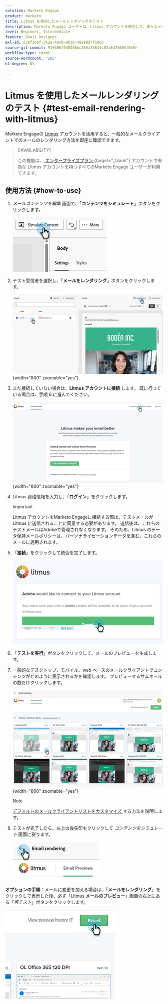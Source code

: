 ```yaml
---
solution: Marketo Engage
product: marketo
title: Litmus を使用したメールレンダリングのテスト
description: Marketo Engage ユーザーは、Litmus アカウントを統合して、様々なメールクライアントでのコンテンツのレンダリングをシームレスにテストできます。
level: Beginner, Intermediate
feature: Email Designer
exl-id: ccef36af-362a-4ac0-9030-492e9d7f10b5
source-git-commit: 919406f948456bc265a73841c87a6d74605f045e
workflow-type: tm+mt
source-wordcount: '265'
ht-degree: 8%

---
```


# Litmus を使用したメールレンダリングのテスト {#test-email-rendering-with-litmus}

Marketo Engageの [Litmus](https://www.litmus.com/email-testing) アカウントを活用すると、一般的なメールクライアントでのメールのレンダリング方法を即座に確認できます。

>[!AVAILABILITY]
>
>この機能は、[ エンタープライズプラン ](https://www.litmus.com/pricing/enterprise){target="_blank"} アカウントで有効な Litmus アカウントを持つすべてのMarketo Engage ユーザーが利用できます。

## 使用方法 {#how-to-use}

1. _メールコンテンツを編集_ 画面で、「**コンテンツをシミュレート**」ボタンをクリックします。

   ![](assets/test-email-rendering-with-litmus-1.png)

1. テスト受信者を選択し、「**メールをレンダリング**」ボタンをクリックします。

   ![](assets/test-email-rendering-with-litmus-2.png){width="800" zoomable="yes"}

1. まだ接続していない場合は、**Litmus アカウントに接続** します。 既に行っている場合は、手順 6 に進んでください。

   ![](assets/test-email-rendering-with-litmus-3.png){width="800" zoomable="yes"}

1. Litmus 資格情報を入力し、「**ログイン**」をクリックします。

   >[!IMPORTANT]
   >
   >Litmus アカウントをMarketo Engageに接続する際は、テストメールが Litmus に送信されることに同意する必要があります。 送信後は、これらのテストメールはAdobeで管理されなくなります。 そのため、Litmus のデータ保持メールポリシーは、パーソナライゼーションデータを含む、これらのメールに適用されます。

1. 「**接続**」をクリックして統合を完了します。

   ![](assets/test-email-rendering-with-litmus-4.png)

1. 「**テストを実行**」ボタンをクリックして、メールのプレビューを生成します。

1. 一般的なデスクトップ、モバイル、web ベースのメールクライアントでコンテンツがどのように表示されるかを確認します。 プレビューするサムネールの数だけクリックします。

   ![](assets/test-email-rendering-with-litmus-5.png){width="800" zoomable="yes"}

   >[!NOTE]
   >
   >[ デフォルトのメールクライアントリストをカスタマイズ ](https://help.litmus.com/article/227-change-your-default-email-clients-list) する方法を説明します。

1. テストが完了したら、左上の後矢印をクリックして _コンテンツをシミュレート_ 画面に戻ります。

   ![](assets/test-email-rendering-with-litmus-6.png)

**オプションの手順**：メールに変更を加える場合は、「**メールをレンダリング**」をクリックして表示した後、必ず「Litmus **メールのプレビュー**」画面の右上にある「_再テスト_」ボタンをクリックします。

![](assets/test-email-rendering-with-litmus-7.png)
